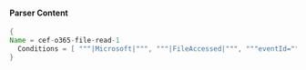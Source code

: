#### Parser Content
```Java
{
Name = cef-o365-file-read-1
  Conditions = [ """|Microsoft|""", """|FileAccessed|""", """eventId=""" ]
}
```